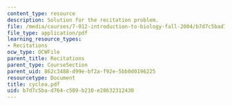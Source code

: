 ```yaml
---
content_type: resource
description: Solution for the recitation problem.
file: /media/courses/7-012-introduction-to-biology-fall-2004/b7d7c5bad764c589b210e28632312430_cyclea.pdf
file_type: application/pdf
learning_resource_types:
- Recitations
ocw_type: OCWFile
parent_title: Recitations
parent_type: CourseSection
parent_uid: 862c3488-d99e-bf2a-f92e-5bb0d0196225
resourcetype: Document
title: cyclea.pdf
uid: b7d7c5ba-d764-c589-b210-e28632312430
---
```

